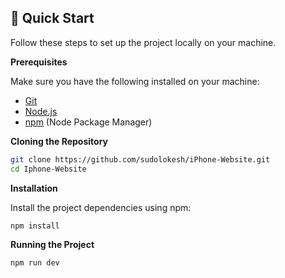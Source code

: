 ## <a name="quick-start">🤸 Quick Start</a>

Follow these steps to set up the project locally on your machine.

**Prerequisites**

Make sure you have the following installed on your machine:

- [Git](https://git-scm.com/)
- [Node.js](https://nodejs.org/en)
- [npm](https://www.npmjs.com/) (Node Package Manager)

**Cloning the Repository**

```bash
git clone https://github.com/sudolokesh/iPhone-Website.git
cd Iphone-Website
```

**Installation**

Install the project dependencies using npm:

```bash
npm install
```

**Running the Project**

```bash
npm run dev
```
